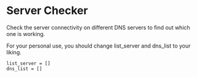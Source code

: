 # Server Checker
Check the server connectivity on different DNS servers to find out which one is working.

For your personal use, you should change list_server and dns_list to your liking.
```
list_server = []
dns_list = []
```
